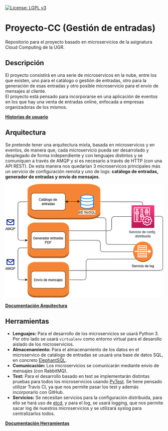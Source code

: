 [![License: LGPL v3](https://img.shields.io/badge/License-LGPL%20v3-blue.svg)](https://www.gnu.org/licenses/lgpl-3.0)   

# Proyecto-CC (Gestión de entradas)

Repositorio para el proyecto basado en microservicios de la asignatura Cloud Computing de la UGR.

## Descripción

El proyecto consistirá en una serie de microservicos en la nube, entre los que existen, uno para el catálogo o gestión de entradas, otro para la generación de esas entradas y otro posible microservicio para el envio de mensajes al cliente.  
El proyecto está pensado para incorporarse en una aplicación de eventos en los que hay una venta de entradas online, enfocada a empresas organizadoras de los mismos.

[**Historias de usuario**](https://github.com/iMiguel10/Proyecto-CC/blob/master/doc/historias-usuario.md)

## Arquitectura

Se pretende tener una arquitectura mixta, basada en microservicos y en eventos, de manera que, cada microservicio pueda ser desarrolado y desplegado de forma independiente y con lenguajes distintos y se comuniquen a través de AMQP y si es necesario a través de HTTP (con una API REST). De esta manera nos quedarían 3 microservicos principales más un servicio de configuración remota y uno de logs: **catálogo de entradas, generador de entradas y envío de mensajes**.

![Diagrama ARQ](https://github.com/iMiguel10/Proyecto-CC/blob/master/img/arquitectura-cc.png)

[**Documentación Arquitectura**](https://github.com/iMiguel10/Proyecto-CC/blob/master/doc/arquitectura.md)

## Herramientas

* **Lenguajes:** Para el desarrollo de los microservicios se usará Python 3. Por otro lado se usará `virtualenv` como entorno virtual para el desarollo aislado de los microservicios.
* **Almacenamiento:** Para el almacenamiento de los datos en el microservico de catálogo de entradas se usuará una base de datos SQL, en concreto [ElephantSQL](https://www.elephantsql.com/).
* **Comunicación:** Los microservicios se comunicarán mediante envío de mensajes (con RabbitMQ).
* **Test:** Para el desarrollo basado en test se implementarán distintas pruebas para todos los microservicios usando [PyTest](https://docs.pytest.org/en/latest/). Se tiene pensado utilizar Travis CI, ya que nos permite pasar los test y además incorporarlo con GitHub.
* **Servicios:** Se necesitan servicios para la configuración distribuida, para ello se hará uso de [etcd](https://etcd.io/), y para el log, se usará logging, que nos permite sacar log de nuestros microservicios y se utilizará syslog para centralizarlos todos.

[**Documentación Herramientas**](https://github.com/iMiguel10/Proyecto-CC/blob/master/doc/herramientas.md)
